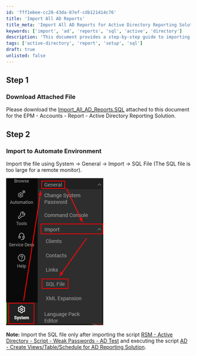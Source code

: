 ```yaml
---
id: 'fff1e6ee-cc28-43da-87ef-cdb121414c76'
title: 'Import All AD Reports'
title_meta: 'Import All AD Reports for Active Directory Reporting Solution'
keywords: ['import', 'ad', 'reports', 'sql', 'active', 'directory']
description: 'This document provides a step-by-step guide to importing the All AD Reports SQL file into your Automate environment for enhanced Active Directory reporting. Follow the instructions carefully to ensure a successful import.'
tags: ['active-directory', 'report', 'setup', 'sql']
draft: true
unlisted: false
---
```


## Step 1
### Download Attached File

Please download the [Import_All_AD_Reports.SQL](<../cwa/reports/Active Directory Reporting Solution.md>) attached to this document for the EPM - Accounts - Report - Active Directory Reporting Solution.

## Step 2
### Import to Automate Environment

Import the file using System → General → Import → SQL File (The SQL file is too large for a remote monitor).

![Image](../../static/img/Active-Directory-Reporting-SQL-Import-Attachment/image_1.png)

**Note:** Import the SQL file only after importing the script [RSM - Active Directory - Script - Weak Passwords - AD Test](https://proval.itglue.com/DOC-5078775-9590761) and executing the script [AD - Create Views/Table/Schedule for AD Reporting Solution](<../cwa/scripts/AD - Create ViewsTableSchedule for AD Reporting Solution.md>).

